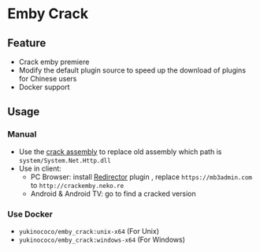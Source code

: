 # Emby Crack

## Feature

- Crack emby premiere
- Modify the default plugin source to speed up the download of plugins for Chinese users
- Docker support

## Usage

### Manual

- Use the [crack assembly](https://github.com/YukiCoco/EmbyCrack/tree/master/assembly) to replace old assembly which path is  `system/System.Net.Http.dll`
- Use in client:
  - PC Browser: install [Redirector](https://chrome.google.com/webstore/detail/redirector/ocgpenflpmgnfapjedencafcfakcekcd) plugin , replace `https://mb3admin.com` to `http://crackemby.neko.re`
  - Android & Android TV: go to find a cracked version

### Use Docker

- `yukinococo/emby_crack:unix-x64` (For Unix)
- `yukinococo/emby_crack:windows-x64` (For Windows)